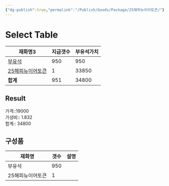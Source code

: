 ```yaml
---
{"dg-publish":true,"permalink":"/Publish/Goods/Package/25해피뉴이어토큰/"}
---
```



# Select Table
<div><table class="dataview table-view-table"><thead class="table-view-thead"><tr class="table-view-tr-header"><th class="table-view-th"><span>재화명</span><span class="dataview small-text">3</span></th><th class="table-view-th"><span>지급갯수</span></th><th class="table-view-th"><span>부유석가치</span></th></tr></thead><tbody class="table-view-tbody"><tr><td><span><a data-tooltip-position="top" aria-label="Publish/Goods/Currencies/부유석.md" data-href="Publish/Goods/Currencies/부유석.md" href="Publish/Goods/Currencies/부유석.md" class="internal-link" target="_blank" rel="noopener nofollow">부유석</a></span></td><td>950</td><td>950</td></tr><tr><td><span><a data-tooltip-position="top" aria-label="Publish/Goods/Currencies/25해피뉴이어토큰.md" data-href="Publish/Goods/Currencies/25해피뉴이어토큰.md" href="Publish/Goods/Currencies/25해피뉴이어토큰.md" class="internal-link" target="_blank" rel="noopener nofollow">25해피뉴이어토큰</a></span></td><td>1</td><td>33850</td></tr><tr><td><span><strong>합계</strong></span></td><td>951</td><td>34800</td></tr></tbody></table></div><p><span><h2 data-heading="Result" dir="auto">Result</h2></span></p><span><span>가격::19000 <br></span></span><span><span>가성비:: 1.832 <br></span></span><span><span>합계:: 34800</span></span>

## 구성품
| **재화명** | **갯수** | 설명        |
| ------- | ------ | --------- |
| 부유석     | 950   |           |
| 25해피뉴이어토큰   | 1    |           |



